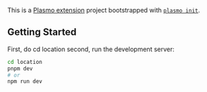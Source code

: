 This is a [Plasmo extension](https://docs.plasmo.com/) project bootstrapped with [`plasmo init`](https://www.npmjs.com/package/plasmo).

## Getting Started

First, do cd location
second, run the development server:

```bash
cd location
pnpm dev
# or
npm run dev
```
